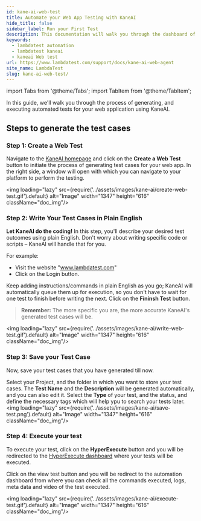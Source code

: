 ```yaml
---
id: kane-ai-web-test
title: Automate your Web App Testing with KaneAI
hide_title: false
sidebar_label: Run your First Test
description: This documentation will walk you through the dashboard of the KaneAI and its components. You can learn about these components in details.
keywords:
  - lambdatest automation
  - lambdatest kaneai
  - kaneai Web test
url: https://www.lambdatest.com/support/docs/kane-ai-web-agent
site_name: LambdaTest
slug: kane-ai-web-test/
---
```


import Tabs from '@theme/Tabs';
import TabItem from '@theme/TabItem';

<script type="application/ld+json"
      dangerouslySetInnerHTML={{ __html: JSON.stringify({
       "@context": "https://schema.org",
        "@type": "BreadcrumbList",
        "itemListElement": [{
          "@type": "ListItem",
          "position": 1,
          "name": "Home",
          "item": "https://www.lambdatest.com"
        },{
          "@type": "ListItem",
          "position": 2,
          "name": "Support",
          "item": "https://www.lambdatest.com/support/docs/"
        },{
          "@type": "ListItem",
          "position": 3,
          "name": "KaneAI Web Test",
          "item": "https://www.lambdatest.com/support/docs/kane-ai-web-test"
        }]
      })
    }}
></script>
In this guide, we'll walk you through the process of generating, and executing automated tests for your web application using KaneAI.

## Steps to generate the test cases

### Step 1: Create a Web Test
Navigate to the [KaneAI homepage](https://kaneai.lambdatest.com/objective) and click on the **Create a Web Test** button to initiate the process of generating test cases for your web app. In the right side, a window will open with which you can navigate to your platform to perform the testing.

<img loading="lazy" src={require('../assets/images/kane-ai/create-web-test.gif').default} alt="Image" width="1347" height="616"  className="doc_img"/>

### Step 2: Write Your Test Cases in Plain English
**Let KaneAI do the coding!** In this step, you'll describe your desired test outcomes using plain English. Don't worry about writing specific code or scripts – KaneAI will handle that for you.

For example:
- Visit the website "www.lambdatest.com"
- Click on the Login button.

Keep adding instructions/commands in plain English as you go; KaneAI will automatically queue them up for execution, so you don't have to wait for one test to finish before writing the next. Click on the **Fininsh Test** button.
> **Remember:** The more specific you are, the more accurate KaneAI's generated test cases will be.

<img loading="lazy" src={require('../assets/images/kane-ai/write-web-test.gif').default} alt="Image" width="1347" height="616"  className="doc_img"/>

### Step 3: Save your Test Case
Now, save your test cases that you have generated till now.

Select your Project, and the folder in which you want to store your test cases. The **Test Name** and the **Description** will be generated automatically, and you can also edit it. Select the **Type** of your test, and the status, and define the necessary tags which will help ypu to search your tests later.
<img loading="lazy" src={require('../assets/images/kane-ai/save-test.png').default} alt="Image" width="1347" height="616"  className="doc_img"/>

### Step 4: Execute your test
To execute your test, click on the **HyperExecute** button and you will be redirected to the [HyperExecute dashboard](https://hyperexecute.lambdatest.com/hyperexecute/jobs) where your tests will be executed.

Click on the view test button and you will be redirect to the automation dashboard from where you can check all the commands executed, logs, meta data and video of the test executed.

<img loading="lazy" src={require('../assets/images/kane-ai/execute-test.gif').default} alt="Image" width="1347" height="616"  className="doc_img"/>